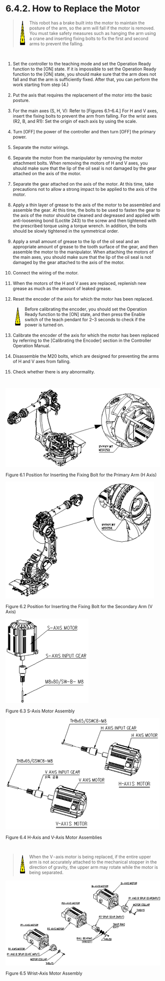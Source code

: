 ﻿# 6.4.2. How to Replace the Motor

<blockquote>
<table border="0">
<thead>
  <tr>
    <td>
    <div align="center">
      <img src="../../_assets/주의표시.png" width = 80 height = 80>
    </div>
    </td>
    <td colspan="4">This robot has a brake built into the motor to maintain the posture of the arm, so the arm will fall if the motor is removed. You must take safety measures such as hanging the arm using a crane and inserting fixing bolts to fix the first and second arms to prevent the falling.</td>
  </tr>
</thead>
</table>  
</blockquote>

<br> 

<ol style="list-style-type:decimal" start="1">
<li>
Set the controller to the teaching mode and set the Operation Ready function to the [ON] state. If it is impossible to set the Operation Ready function to the [ON] state, you should make sure that the arm does not fall and that the arm is sufficiently fixed. After that, you can perform the work starting from step (4.)
  </li><br>
    <li>
Put the axis that requires the replacement of the motor into the basic posture.
  </li><br>
    <li>
For the main axes (S, H, V): Refer to [Figures 6.1–6.4.] 
For H and V axes, insert the fixing bolts to prevent the arm from falling.
For the wrist axes (R2, B, and R1): Set the origin of each axis by using the scale.
  </li><br>
    <li>
Turn [OFF] the power of the controller and then turn [OFF] the primary power.
  </li><br>
    <li>
Separate the motor wirings.
  </li><br>
    <li>
Separate the motor from the manipulator by removing the motor attachment bolts.
When removing the motors of H and V axes, you should make sure that the lip of the oil seal is not damaged by the gear attached on the axis of the motor.
  </li><br>
    <li>
Separate the gear attached on the axis of the motor. 
At this time, take precautions not to allow a strong impact to be applied to the axis of the motor.
  </li><br>
    <li>
Apply a thin layer of grease to the axis of the motor to be assembled and assemble the gear.
At this time, the bolts to be used to fasten the gear to the axis of the motor should be cleaned and degreased and applied with anti-loosening bond (Loctite 243) to the screw and then tightened with the prescribed torque using a torque wrench. In addition, the bolts should be slowly tightened in the symmetrical order.
  </li><br>
    <li>
Apply a small amount of grease to the lip of the oil seal and an appropriate amount of grease to the tooth surface of the gear, and then assemble the motor to the manipulator. When attaching the motors of the main axes, you should make sure that the lip of the oil seal is not damaged by the gear attached to the axis of the motor.
  </li><br>
    <li>
Connect the wiring of the motor.
  </li><br>
    <li>
When the motors of the H and V axes are replaced, replenish new grease as much as the amount of leaked grease.
  </li><br>
    <li>
Reset the encoder of the axis for which the motor has been replaced.
<br>

<table>
<thead>
  <tr>
    <td>
    <div align="center">
      <img src="../../_assets/주의표시.png" width = 60 height = 60>
    </div>
    </td>
    <td colspan="4">Before calibrating the encoder, you should set the Operation Ready function to the [ON] state, and then press the Enable switch of the teach pendant for 2–3 seconds to check if the power is turned on.</td>
  </tr>
</thead>
</table>  
</li>
<li>
Calibrate the encoder of the axis for which the motor has been replaced by referring to the [Calibrating the Encoder] section in the Controller Operation Manual.
  </li><br>
    <li>
Disassemble the M20 bolts, which are designed for preventing the arms of H and V axes from falling.
  </li><br>
    <li>
Check whether there is any abnormality.
</li>
</ol>

<br>


![](../../_assets/그림_6.1_arm축_고정용_볼트_삽입_위치.png)

Figure 6.1 Position for Inserting the Fixing Bolt for the Primary Arm (H Axis)



![](../../_assets/그림_6.2_arm축_고정용_볼트_삽입_위치.png)

Figure 6.2 Position for Inserting the Fixing Bolt for the Secondary Arm (V Axis)


![](../../_assets/그림_6.3_s축모터.png)

Figure 6.3 S-Axis Motor Assembly

![](../../_assets/그림_6.4_h_v축모터.png)

Figure 6.4 H-Axis and V-Axis Motor Assemblies

<br>
<blockquote>
<table border="0">
<thead>
  <tr>
    <td><img src="../../_assets/주의표시.png" width = 60 height = 60> </td>
    <td colspan="4">When the V-axis motor is being replaced, if the entire upper arm is not accurately attached to the mechanical stopper in the direction of gravity, the upper arm may rotate while the motor is being separated.</td>
  </tr>
</thead>
</table>
</blockquote>


![](../../_assets/그림_6.5_손목축모터.png)

Figure 6.5 Wrist-Axis Motor Assembly